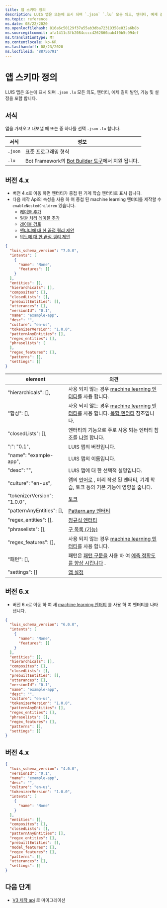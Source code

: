 ```yaml
---
title: 앱 스키마 정의
description: LUIS 앱은 또는에 표시 되며 `.json` `.lu` 모든 의도, 엔터티, 예제 길이 발언, 기능 및 설정을 포함 합니다.
ms.topic: reference
ms.date: 08/22/2020
ms.openlocfilehash: 816a6c50129f37a55ab3dba72319358e832a6b8b
ms.sourcegitcommit: afa1411c3fb2084cccc4262860aab4f0b5c994ef
ms.translationtype: MT
ms.contentlocale: ko-KR
ms.lasthandoff: 08/23/2020
ms.locfileid: "88756791"
---
```

# <a name="app-schema-definition"></a>앱 스키마 정의

LUIS 앱은 또는에 표시 되며 `.json` `.lu` 모든 의도, 엔터티, 예제 길이 발언, 기능 및 설정을 포함 합니다.

## <a name="format"></a>서식

앱을 가져오고 내보낼 때 또는 중 하나를 선택 `.json` `.lu` 합니다.

|서식|정보|
|--|--|
|`.json`| 표준 프로그래밍 형식|
|`.lu`|Bot Framework의 [Bot Builder 도구](https://github.com/microsoft/botbuilder-tools/blob/master/packages/Ludown/docs/lu-file-format.md)에서 지원 됩니다.|

## <a name="version-7x"></a>버전 4.x

* 버전 4.x로 이동 하면 엔터티가 중첩 된 기계 학습 엔터티로 표시 됩니다.
* 다음 제작 Api의 속성을 사용 하 여 중첩 된 machine learning 엔터티를 제작할 수 `enableNestedChildren` 있습니다.
    * [레이블 추가](https://westus.dev.cognitive.microsoft.com/docs/services/luis-programmatic-apis-v3-0-preview/operations/5890b47c39e2bb052c5b9c08)
    * [일괄 처리 레이블 추가](https://westus.dev.cognitive.microsoft.com/docs/services/luis-programmatic-apis-v3-0-preview/operations/5890b47c39e2bb052c5b9c09)
    * [레이블 검토](https://westus.dev.cognitive.microsoft.com/docs/services/luis-programmatic-apis-v3-0-preview/operations/5890b47c39e2bb052c5b9c0a)
    * [엔터티에 대 한 끝점 쿼리 제안](https://westus.dev.cognitive.microsoft.com/docs/services/luis-programmatic-apis-v3-0-preview/operations/5890b47c39e2bb052c5b9c2e)
    * [의도에 대 한 끝점 쿼리 제안](https://westus.dev.cognitive.microsoft.com/docs/services/luis-programmatic-apis-v3-0-preview/operations/5890b47c39e2bb052c5b9c2d)

```json
{
  "luis_schema_version": "7.0.0",
  "intents": [
    {
      "name": "None",
      "features": []
    }
  ],
  "entities": [],
  "hierarchicals": [],
  "composites": [],
  "closedLists": [],
  "prebuiltEntities": [],
  "utterances": [],
  "versionId": "0.1",
  "name": "example-app",
  "desc": "",
  "culture": "en-us",
  "tokenizerVersion": "1.0.0",
  "patternAnyEntities": [],
  "regex_entities": [],
  "phraselists": [
  ],
  "regex_features": [],
  "patterns": [],
  "settings": []
}
```

| element                  | 의견                              |
|--------------------------|--------------------------------------|
| "hierarchicals": [],     | 사용 되지 않는 경우 [machine learning 엔터티](luis-concept-entity-types.md)를 사용 합니다.   |
| "합성": [],        | 사용 되지 않는 경우 [machine learning 엔터티](luis-concept-entity-types.md)를 사용 합니다. [복합 엔터티](reference-entity-composite.md) 참조입니다. |
| "closedLists": [],       | 엔터티의 기능으로 주로 사용 되는 엔터티 참조를 [나열](reference-entity-list.md) 합니다.    |
| ":": "0.1",      | LUIS 앱의 버전입니다.|
| "name": "example-app",   | LUIS 앱의 이름입니다. |
| "desc": "",              | LUIS 앱에 대 한 선택적 설명입니다.  |
| "culture": "en-us",      | 앱의 [언어로](luis-language-support.md) , 미리 작성 된 엔터티, 기계 학습, 토크 등의 기본 기능에 영향을 줍니다.  |
| "tokenizerVersion": "1.0.0", | [토크](luis-language-support.md#tokenization)  |
| "patternAnyEntities": [],   | [Pattern.any 엔터티](reference-entity-pattern-any.md)    |
| "regex_entities": [],    |  [정규식 엔터티](reference-entity-regular-expression.md)   |
| "phraselists": [],       |  [구 목록 (기능)](luis-concept-feature.md#create-a-phrase-list-for-a-concept)   |
| "regex_features": [],    |  사용 되지 않는 경우 [machine learning 엔터티](luis-concept-entity-types.md)를 사용 합니다. |
| "패턴": [],          |  패턴은 [패턴 구문을](reference-pattern-syntax.md) 사용 하 여 [예측 정확도를 향상 시킵니다](luis-concept-patterns.md) .   |
| "settings": []           | [앱 설정](luis-reference-application-settings.md)|

## <a name="version-6x"></a>버전 6.x

* 버전 6.x로 이동 하 여 새 [machine learning 엔터티](reference-entity-machine-learned-entity.md) 를 사용 하 여 엔터티를 나타냅니다.

```json
{
  "luis_schema_version": "6.0.0",
  "intents": [
    {
      "name": "None",
      "features": []
    }
  ],
  "entities": [],
  "hierarchicals": [],
  "composites": [],
  "closedLists": [],
  "prebuiltEntities": [],
  "utterances": [],
  "versionId": "0.1",
  "name": "example-app",
  "desc": "",
  "culture": "en-us",
  "tokenizerVersion": "1.0.0",
  "patternAnyEntities": [],
  "regex_entities": [],
  "phraselists": [],
  "regex_features": [],
  "patterns": [],
  "settings": []
}
```

## <a name="version-4x"></a>버전 4.x

```json
{
  "luis_schema_version": "4.0.0",
  "versionId": "0.1",
  "name": "example-app",
  "desc": "",
  "culture": "en-us",
  "tokenizerVersion": "1.0.0",
  "intents": [
    {
      "name": "None"
    }
  ],
  "entities": [],
  "composites": [],
  "closedLists": [],
  "patternAnyEntities": [],
  "regex_entities": [],
  "prebuiltEntities": [],
  "model_features": [],
  "regex_features": [],
  "patterns": [],
  "utterances": [],
  "settings": []
}
```

## <a name="next-steps"></a>다음 단계

* [V3 제작 api](luis-migration-authoring-entities.md) 로 마이그레이션